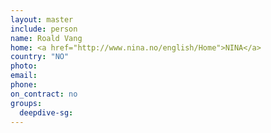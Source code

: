 ```yaml
---
layout: master
include: person
name: Roald Vang
home: <a href="http://www.nina.no/english/Home">NINA</a>
country: "NO"
photo:
email:
phone:
on_contract: no
groups:
  deepdive-sg:
---
```

